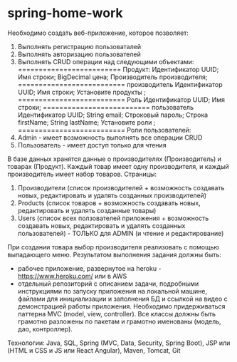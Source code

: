 # spring-home-work

Необходимо создать веб-приложение, которое позволяет:
1. Выполнять регистрацию пользоваталей
2. Выполнять авторизацию пользователей
3. Выполнять CRUD операции над следующими объектами:
=========================
Продукт:
Идентификатор UUID;
Имя строки;
BigDecimal цена;
Производитель производителя;
==========================
производитель
Идентификатор UUID;
Имя строки;
Установите продукты <Product>;
==========================
Роль
Идентификатор UUID;
Имя строки;
==========================
пользователь
Идентификатор UUID;
String email;
Строковый пароль;
Строка firstName;
String lastName;
Установите роли <Role>;
==========================
Роли пользователей:
1. Admin - имеет возможность выполнять все операции CRUD
2. Пользователь - имеет доступ только для чтения

В базе данных хранятся данные о производителях (Производитель) и товарах (Продукт).
Каждый товар имеет одну производителя, и каждый производитель имеет набор товаров.
Страницы:
1. Производители (список производителей + возможность создавать новых, редактировать и удалять созданных производителей)
2. Products (список товаров + возможность создавать новых, редактировать и удалять созданные товары)
3. Users (список всех ползователей приложения + возможность создавать новых, редактировать и удалять созданных пользователей) - ТОЛЬКО для ADMIN (и чтение и редактирование)

При создании товара выбор производителя реализовать с помощью выпадающего меню.
Результатом выполнения задания должны быть:
- рабочее приложение, развернутое на heroku - https://www.heroku.com/ или в AWS
- отдельный репозиторий с описанием задачи,
подробными инструкциями по запуску приложения на локальной машине,
файлами для инициализации и заполнения БД и ссылкой на видео с демонстрацией работы приложения.
Необходимо придерживаться паттерна MVC (model, view, controller).
Все классы должны быть грамотно разложены по пакетам и грамотно именованы (модель, дао, контроллер).

Технологии:
Java, SQL, Spring (MVC, Data, Security, Spring Boot), JSP или (HTML и CSS и JS или React Angular), Maven, Tomcat, Git
